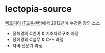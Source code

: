 # lectopia-source
[렉토피아 IT교육센터](https://www.lectopia.com/)에서 2012년에 수강한 강의 소스
- 정혜경의 C언어 & 기초자료구조 과정
- 정혜경의 C실무 & C++ 과정
- 자바 전문가 과정
